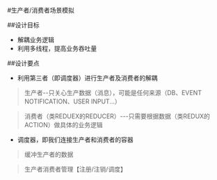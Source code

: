 #生产者/消费者场景模拟

##设计目标
- 解耦业务逻辑
- 利用多线程，提高业务吞吐量


##设计要点
- 利用第三者（即调度器）进行生产者及消费者的解耦 

> 生产者--只关心生产数据（消息），可能是任何来源（DB、EVENT NOTIFICATION、USER INPUT...） 

> 消费者（类REDUEX的REDUCER）---只需要根据数据（类REDUX的ACTION）做具体的业务逻辑 

- 调度器，即我们连接生产者和消费者的容器

> 缓冲生产者的数据 

> 生产者消费者管理【注册/注销/调度】 

